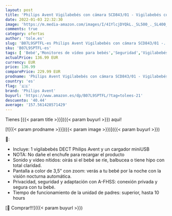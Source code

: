 ```yaml
---
layout: post
title: 'Philips Avent Vigilabebés con cámara SCD843/01 - Vigilabebés con privacidad  A-FHSS   pantalla a color 8 8 cm  3 5"   zoom x2  nanas  luz nocturna y temperatura'
date: 2022-01-03 22:32:30
image: 'https://m.media-amazon.com/images/I/41YlcjDYQkL._SL500_._SL400_.jpg'
comments: true
category: ofertas
author: 'tole.es'
slug: 'B07L9SPTFL-es Philips Avent Vigilabebés con cámara SCD843/01 -...'
sku: 'B07L9SPTFL-es'
tags: [ 'Bebé','Monitores de vídeo para bebés','Seguridad','Vigilabebés','avent','philips avent','vigilabebés', ]
actualPrice: 136.99 EUR
currency: EUR
price: 136.99
comparePrice: 229.99 EUR
prodname: 'Philips Avent Vigilabebés con cámara SCD843/01 - Vigilabebés con privacidad  A-FHSS   pantalla a color 8 8 cm  3 5"   zoom x2  nanas  luz nocturna y temperatura'
country: 'es'
flag: '🇪🇸'
brand: 'Philips Avent'
buyurl: 'https://www.amazon.es/dp/B07L9SPTFL/?tag=tolees-21'
descuento: '40.44'
average: '157.561428571429'
---
```


Tienes [{{< param title >}}]({{< param buyurl >}}) aqui!

[![{{< param prodname >}}]({{< param image >}})]({{< param buyurl >}})

🔎:

- Incluye: 1 vigilabebés DECT Philips Avent y un cargador miniUSB
- NOTA: No dañe el enchufe para recargar el producto
- Sonido y vídeo nítidos: oirás si el bebé se ríe, balbucea o tiene hipo con total claridad.
- Pantalla a color de 3,5" con zoom: verás a tu bebé por la noche con la visión nocturna automática.
- Privacidad, seguridad y adaptación con A-FHSS: conexión privada y segura con tu bebé.
- Tiempo de funcionamiento de la unidad de padres: superior, hasta 10 hours

[🛒 Comprar!!!]({{< param buyurl >}})
